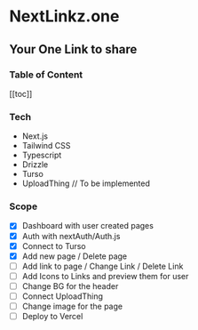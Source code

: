 # NextLinkz.one

## Your One Link to share

### Table of Content

[[toc]]

### Tech

- Next.js
- Tailwind CSS
- Typescript
- Drizzle
- Turso
- UploadThing // To be implemented

### Scope

- [x] Dashboard with user created pages
- [x] Auth with nextAuth/Auth.js
- [x] Connect to Turso
- [x] Add new page / Delete page
- [ ] Add link to page / Change Link / Delete Link
- [ ] Add Icons to Links and preview them for user
- [ ] Change BG for the header
- [ ] Connect UploadThing
- [ ] Change image for the page
- [ ] Deploy to Vercel
